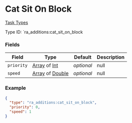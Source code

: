 # Cat Sit On Block
[Task Types](../task_types.md)

Type ID: `ra_additions:cat_sit_on_block
### Fields
 | Field | Type | Default | Description | 
|---|---|---|---|
 | `priority` | [Array](../data_types/array.md) of [Int](../data_types/int.md) | _optional_ | null | 
 | `speed` | [Array](../data_types/array.md) of [Double](../data_types/double.md) | _optional_ | null | 

### Example
```json
{
  "type": "ra_additions:cat_sit_on_block",
  "priority": 0,
  "speed": 1
}
```

